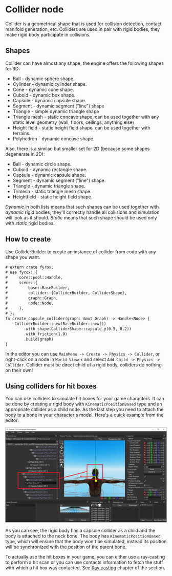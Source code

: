 # Collider node

Collider is a geometrical shape that is used for collision detection, contact manifold generation, etc. Colliders are used
in pair with rigid bodies, they make rigid body participate in collisions.

## Shapes

Collider can have almost any shape, the engine offers the following shapes for 3D:

- Ball - dynamic sphere shape.
- Cylinder - dynamic cylinder shape.
- Cone - dynamic cone shape.
- Cuboid - dynamic box shape.
- Capsule - dynamic capsule shape.
- Segment - dynamic segment ("line") shape
- Triangle - simple dynamic triangle shape
- Triangle mesh - static concave shape, can be used together with any static level geometry (wall, floors, ceilings,
anything else)
- Height field - static height field shape, can be used together with terrains.
- Polyhedron - dynamic concave shape.

Also, there is a similar, but smaller set for 2D (because some shapes degenerate in 2D):

- Ball - dynamic circle shape.
- Cuboid - dynamic rectangle shape.
- Capsule - dynamic capsule shape.
- Segment - dynamic segment ("line") shape.
- Triangle - dynamic triangle shape.
- Trimesh - static triangle mesh shape.
- Heightfield - static height field shape.

_Dynamic_ in both lists means that such shapes can be used together with _dynamic_ rigid bodies, they'll correctly handle
all collisions and simulation will look as it should. _Static_ means that such shape should be used only with _static_
rigid bodies.

## How to create

Use ColliderBuilder to create an instance of collider from code with any shape you want.

```rust,no_run
# extern crate fyrox;
# use fyrox::{
#     core::pool::Handle,
#     scene::{
#         base::BaseBuilder,
#         collider::{ColliderBuilder, ColliderShape},
#         graph::Graph,
#         node::Node,
#     },
# };
fn create_capsule_collider(graph: &mut Graph) -> Handle<Node> {
    ColliderBuilder::new(BaseBuilder::new())
        .with_shape(ColliderShape::capsule_y(0.5, 0.2))
        .with_friction(1.0)
        .build(graph)
}
```

In the editor you can use `MainMenu -> Create -> Physics -> Collider`, or right-click on a node in `World Viewer` and
select `Add Child -> Physics -> Collider`. Collider must be direct child of a rigid body, colliders do nothing on
their own!

## Using colliders for hit boxes

You can use colliders to simulate hit boxes for your game characters. It can be done by creating a rigid body with
`KinematicPositionBased` type and an appropriate collider as a child node. As the last step you need to attach the body
to a bone in your character's model. Here's a quick example from the editor:

![hitbox](./hitbox.png)

As you can see, the rigid body has a capsule collider as a child and the body is attached to the neck bone. The body
has `KinematicPositionBased` type, which will ensure that the body won't be simulated, instead its position will be 
synchronized with the position of the parent bone.

To actually use the hit boxes in your game, you can either use a ray-casting to perform a hit scan or you can use 
contacts information to fetch the stuff with which a hit box was contacted. See [Ray casting](./ray.md) chapter of the
section.